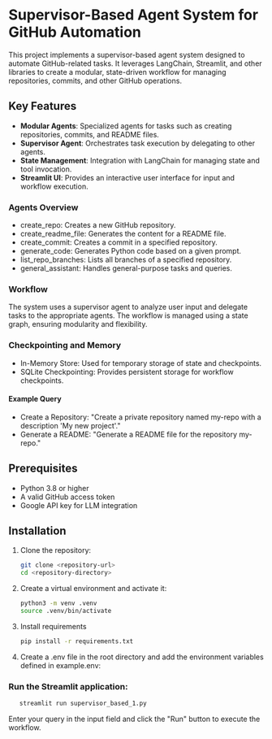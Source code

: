 # Supervisor-Based Agent System for GitHub Automation

This project implements a supervisor-based agent system designed to automate GitHub-related tasks. It leverages LangChain, Streamlit, and other libraries to create a modular, state-driven workflow for managing repositories, commits, and other GitHub operations.

## Key Features

- **Modular Agents**: Specialized agents for tasks such as creating repositories, commits, and README files.
- **Supervisor Agent**: Orchestrates task execution by delegating to other agents.
- **State Management**: Integration with LangChain for managing state and tool invocation.
- **Streamlit UI**: Provides an interactive user interface for input and workflow execution.

### Agents Overview
- create_repo: Creates a new GitHub repository.
- create_readme_file: Generates the content for a README file.
- create_commit: Creates a commit in a specified repository.
- generate_code: Generates Python code based on a given prompt.
- list_repo_branches: Lists all branches of a specified repository.
- general_assistant: Handles general-purpose tasks and queries.

### Workflow
The system uses a supervisor agent to analyze user input and delegate tasks to the appropriate agents. The workflow is managed using a state graph, ensuring modularity and flexibility.


### Checkpointing and Memory
- In-Memory Store: Used for temporary storage of state and checkpoints.
- SQLite Checkpointing: Provides persistent storage for workflow checkpoints.

#### Example Query
- Create a Repository: "Create a private repository named my-repo with a description 'My new project'."
- Generate a README: "Generate a README file for the repository my-repo."

## Prerequisites

- Python 3.8 or higher
- A valid GitHub access token
- Google API key for LLM integration

## Installation

1. Clone the repository:
   ```bash
   git clone <repository-url>
   cd <repository-directory>
   ```
   
2. Create a virtual environment and activate it:

    ```bash
    python3 -m venv .venv
    source .venv/bin/activate
    ```

3. Install requirements
    ```bash 
    pip install -r requirements.txt
    ```

4. Create a .env file in the root directory and add the environment variables defined in example.env:

### Run the Streamlit application:

```bash 
   streamlit run supervisor_based_1.py
```

Enter your query in the input field and click the "Run" button to execute the workflow.


